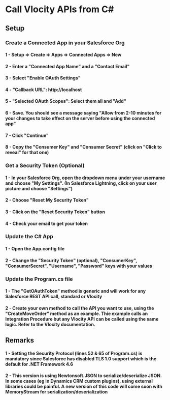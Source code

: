 # Call Vlocity APIs from C#
## Setup
### Create a Connected App in your Salesforce Org
#### 1 - Setup => Create => Apps => Connected Apps => New
#### 2 - Enter a "Connected App Name" and a "Contact Email"
#### 3 - Select "Enable OAuth Settings"
#### 4 - "Callback URL": http://localhost
#### 5 - "Selected OAuth Scopes": Select them all and "Add"
#### 6 - Save. You should see a message saying "Allow from 2-10 minutes for your changes to take effect on the server before using the connected app"
#### 7 - Click "Continue"
#### 8 - Copy the "Consumer Key" and "Consumer Secret" (click on "Click to reveal" for that one)
### Get a Security Token (Optional)
#### 1 - In your Salesforce Org, open the dropdown menu under your username and choose "My Settings". (In Salesforce Lightning, click on your user picture and choose "Settings")
#### 2 - Choose "Reset My Security Token"
#### 3 - Click on the "Reset Security Token" button
#### 4 - Check your email to get your token
### Update the C# App
#### 1 - Open the App.config file
#### 2 - Change the "Security Token" (optional), "ConsumerKey", "ConsumerSecret", "Username", "Password" keys with your values
### Update the Program.cs file
#### 1 - The "GetOAuthToken" method is generic and will work for any Salesforce REST API call, standard or Vlocity
#### 2 - Create your own method to call the API you want to use, using the "CreateMoveOrder" method as an example. Thie example calls an Integration Procedure but any Vlocity API can be called using the same logic. Refer to the Vlocity documentation.
## Remarks
#### 1 - Setting the Security Protocol (lines 52 & 65 of Program.cs) is mandatory since Salesforce has disabled TLS 1.0 support which is the default for .NET Framework 4.6
#### 2 - This version is using Newtonsoft.JSON to serialize/deserialize JSON. In some cases (eg in Dynamics CRM custom plugins), using external libraries could be painful. A new version of this code will come soon with MemoryStream for serialization/deserialization
